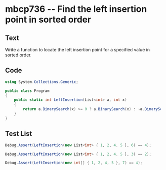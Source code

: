 # mbcp736 -- Find the left insertion point in sorted order

## Text

Write a function to locate the left insertion point for a specified value in sorted order.

## Code

```csharp
using System.Collections.Generic;

public class Program
{
    public static int LeftInsertion(List<int> a, int x)
    {
        return a.BinarySearch(x) >= 0 ? a.BinarySearch(x) : ~a.BinarySearch(x);
    }
}
```

## Test List

```csharp
Debug.Assert(LeftInsertion(new List<int> { 1, 2, 4, 5 }, 6) == 4);
```

```csharp
Debug.Assert(LeftInsertion(new List<int> { 1, 2, 4, 5 }, 3) == 2);
```

```csharp
Debug.Assert(LeftInsertion(new int[] { 1, 2, 4, 5 }, 7) == 4);
```
